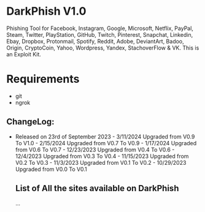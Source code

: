 # DarkPhish V1.0
Phishing Tool for Facebook, Instagram, Google, Microsoft, Netflix, PayPal, Steam, Twitter, PlayStation, GitHub, Twitch, Pinterest, Snapchat, Linkedin, Ebay, Dropbox, Protonmail, Spotify, Reddit, Adobe, DeviantArt, Badoo, Origin, CryptoCoin, Yahoo, Wordpress, Yandex, StachoverFlow & VK. This is an Exploit Kit.

# Requirements
- git
- ngrok

## ChangeLog:
- Released on 23rd of September 2023
        - 3/11/2024 Upgraded from V0.9 To V1.0
        - 2/15/2024 Upgraded from V0.7 To V0.9
        - 1/17/2024 Upgraded from V0.6 To V0.7
        - 12/23/2023 Upgraded from V0.4 To V0.6
        - 12/4/2023 Upgraded from V0.3 To V0.4
        - 11/15/2023 Upgraded from V0.2 To V0.3
        - 11/3/2023 Upgraded from V0.1 To V0.2
        - 10/29/2023 Upgraded from V0.0 To V0.1

  ## List of All the sites available on DarkPhish
  ...
  
